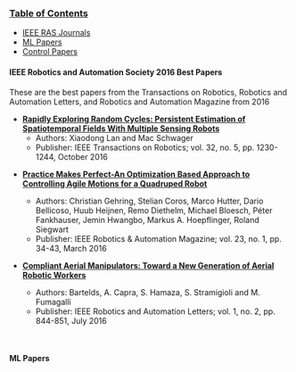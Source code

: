 ### [Table of Contents](table-of-contents)
- [IEEE RAS Journals](#IEEE-RAS)
- [ML Papers](#ml-papers)
- [Control Papers](#control-papers)

<a name="IEEE-RAS"></a>
#### IEEE Robotics and Automation Society 2016 Best Papers

These are the best papers from the Transactions on Robotics, Robotics and Automation Letters,
and Robotics and Automation Magazine from 2016

- **[Rapidly Exploring Random Cycles: Persistent Estimation of Spatiotemporal Fields With Multiple Sensing Robots][RRC-2016]**
  - Authors: Xiaodong Lan and Mac Schwager
  - Publisher: IEEE Transactions on Robotics; vol. 32, no. 5, pp. 1230-1244, October 2016

<!-- <br> -->
- **[Practice Makes Perfect-An Optimization Based Approach to Controlling Agile Motions for a Quadruped Robot][RAM-2016]**
  - Authors: Christian Gehring, Stelian Coros, Marco Hutter, Dario Bellicoso, Huub Heijnen, Remo Diethelm, Michael Bloesch, Péter Fankhauser, Jemin Hwangbo, Markus A. Hoepflinger, Roland Siegwart
  - Publisher: IEEE Robotics & Automation Magazine; vol. 23, no. 1, pp. 34-43, March 2016


- **[Compliant Aerial Manipulators: Toward a New Generation of Aerial Robotic Workers][RAL-2016]**
  - Authors: Bartelds, A. Capra, S. Hamaza, S. Stramigioli and M. Fumagalli
  - Publisher: IEEE Robotics and Automation Letters; vol. 1, no. 2, pp. 844-851, July 2016

<br>


<a name="ml-papers"></a>
#### ML Papers

[RRC-2016]: http://people.bu.edu/xlan/files/LanSchwagerRRCandRRCstar.pdf
[RAM-2016]: http://web.tuat.ac.jp/~gvlab/ronbun/ReadingGroupControl/An%20Optimization-based%20Approach%20to%20Controlling%20Agile%20Motions%20for%20a%20Quadruped%20Robot.pdf
[RAL-2016]: http://ieeexplore.ieee.org/abstract/document/7387723/
